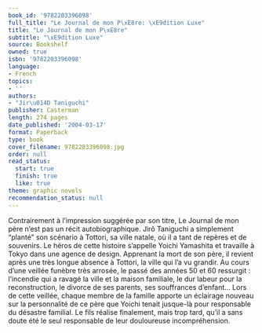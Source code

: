 ```yaml
---
book_id: '9782203396098'
full_title: "Le Journal de mon P\xE8re: \xE9dition Luxe"
title: "Le Journal de mon P\xE8re"
subtitle: "\xE9dition Luxe"
source: Bookshelf
owned: true
isbn: '9782203396098'
language:
- French
topics:
- ''
authors:
- "Jir\u014D Taniguchi"
publisher: Casterman
length: 274 pages
date_published: '2004-03-17'
format: Paperback
type: book
cover_filename: 9782203396098.jpg
order: null
read_status:
  start: true
  finish: true
  like: true
theme: graphic novels
recommendation_status: null
---
```

Contrairement à l’impression suggérée par son titre, Le Journal de mon père n’est pas un récit autobiographique. Jirô Taniguchi a simplement “planté” son scénario à Tottori, sa ville natale, où il a tant de repères et de souvenirs.
Le héros de cette histoire s’appelle Yoichi Yamashita et travaille à Tokyo dans une agence de design. Apprenant la mort de son père, il revient après une très longue absence à Tottori, la ville qui l’a vu grandir. Au cours d’une veillée funèbre très arrosée, le passé des années 50 et 60 ressurgit : l’incendie qui a ravagé la ville et la maison familiale, le dur labeur pour la reconstruction, le divorce de ses parents, ses souffrances d’enfant… Lors de cette veillée, chaque membre de la famille apporte un éclairage nouveau sur la personnalité de ce père que Yoichi tenait jusque-là pour responsable du désastre familial. Le fils réalise finalement, mais trop tard, qu’il a sans doute été le seul responsable de leur douloureuse incompréhension.
